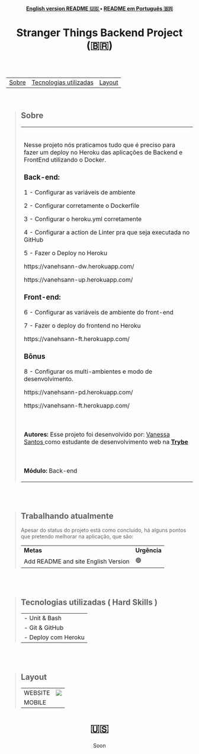 
<p align="center"><b>
 <a href="#----">English version README 🇺🇸 </a> •
 <a href="#-stranger-things-backend-project-------">README em Português 🇧🇷</a>
  </b>
</p>
<h1 align="center">
Stranger Things Backend Project
  <span> (🇧🇷)  </span>
</h1>

<br>
<br>

<section>
  <table align="center">
<tr><p align="center"><b> </td> 
<td> <a href="#---sobre--">Sobre</a></td> 
<td>  <a href="#tecnologias-utilizadas--hard-skills-">Tecnologias utilizadas</a></td> 
<td>  <a href="#layout">Layout</a></td> 
  </b>
  </p></tr>
  </table>
  
  <br>
  <blockquote>
    <h2 align="left">
   Sobre
  </h2>
<table>
    <tr>
      <td><br>
        <p align="left"> 
        Nesse projeto nós praticamos tudo que é preciso para fazer um deploy no Heroku das aplicações de Backend e FrontEnd utilizando o Docker.
</p>

### Back-end:

<p>1 - Configurar as variáveis de ambiente </p>
<p>2 - Configurar corretamente o Dockerfile </p>
<p>3 - Configurar o heroku.yml corretamente </p>
<p>4 - Configurar a action de Linter pra que seja executada no GitHub </p>
<p>5 - Fazer o Deploy no Heroku </p>
<p> https://vanehsann-dw.herokuapp.com/ </p>

<p> https://vanehsann-up.herokuapp.com/ </p>


### Front-end:

<p> 6 - Configurar as variáveis de ambiente do front-end</p>
<p> 7 - Fazer o deploy do frontend no Heroku </p>
<p> https://vanehsann-ft.herokuapp.com/ </p>

### Bônus

<p> 8 - Configurar os multi-ambientes e modo de desenvolvimento. </p>

<p> https://vanehsann-pd.herokuapp.com/ </p>

<p> https://vanehsann-ft.herokuapp.com/ </p>

 </td>
  </tr>
    <tr>
      <td><br>
        <p align="left">
          <b>Autores:</b> Esse projeto foi desenvolvido por:
    <a href="https://www.linkedin.com/in/vanehsann/" target="_blank"> Vanessa Santos </a> como estudante de desenvolvimento web na <b><a href="https://www.betrybe.com/" target="_blank"> Trybe </a></b>
        </p>
      </td>
    <tr>
    <tr>
      <td><br>
        <p align="left">
          <b>Módulo:</b> Back-end
        </p>
      </td>
    </tr>
 
</table> 
  </blockquote>

<br>
<br>

<blockquote>
   <h2>Trabalhando atualmente</h2>
  <p> Apesar do status do projeto está como concluido, há alguns pontos que pretendo melhorar na aplicação, que são: </p>
   <table>
  <tr>
    <td>
      <b>Metas</b>
    </td>
    <td>
      <b>Urgência</b>
    </td>
  </tr>
     <tr>
    <td>Add README and site English Version</td>
    <td>🟢</td>
  </tr>

</table></blockquote>

<br>
<br>


<div>

  <blockquote>
    <h2 align="left">
Tecnologias utilizadas ( Hard Skills )
</h2>
    <table>
      
 <tr><td>
 - Unit & Bash
 </tr></td> 
 <tr><td> 
     - Git & GitHub
 </tr></td> 
  <tr><td> 
 - Deploy com Heroku
 </td></tr>
    </table>
      </blockquote>
  </div>
  
<br>
<br>
<div>
  <blockquote>
    <h2 align="left">
Layout
</h2>
 <table>  
 <tr><td> 
     WEBSITE
 </td><td><img src="./tryunfo.gif" /></td></tr>
 <tr><td> 
 MOBILE
 </td></tr> 
    </table>
      </blockquote>
  </div>
  </section>

 <h1 align="center">  🇺🇸  </h1>

<p align="center"> Soon </p>

